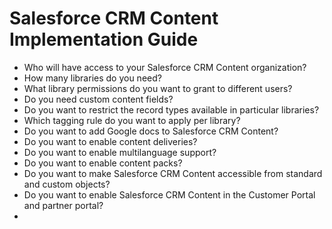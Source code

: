 # Salesforce CRM Content Implementation Guide

* Who will have access to your Salesforce CRM Content organization?
* How many libraries do you need?
* What library permissions do you want to grant to different users?
* Do you need custom content fields?
* Do you want to restrict the record types available in particular libraries?
* Which tagging rule do you want to apply per library?
* Do you want to add Google docs to Salesforce CRM Content?
* Do you want to enable content deliveries?
* Do you want to enable multilanguage support?
* Do you want to enable content packs?
* Do you want to make Salesforce CRM Content accessible from standard
and custom objects?
* Do you want to enable Salesforce CRM Content in the Customer Portal
and partner portal?
* 
